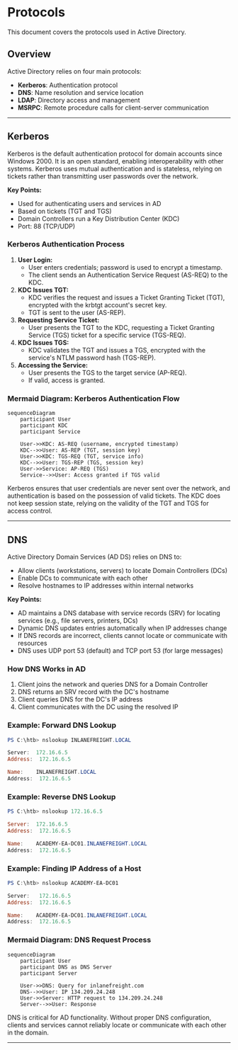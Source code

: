 # Protocols

This document covers the protocols used in Active Directory. 

## Overview

Active Directory relies on four main protocols:
- **Kerberos**: Authentication protocol
- **DNS**: Name resolution and service location
- **LDAP**: Directory access and management
- **MSRPC**: Remote procedure calls for client-server communication

---

## Kerberos

Kerberos is the default authentication protocol for domain accounts since Windows 2000. It is an open standard, enabling interoperability with other systems. Kerberos uses mutual authentication and is stateless, relying on tickets rather than transmitting user passwords over the network.

**Key Points:**
- Used for authenticating users and services in AD
- Based on tickets (TGT and TGS)
- Domain Controllers run a Key Distribution Center (KDC)
- Port: 88 (TCP/UDP)

### Kerberos Authentication Process
1. **User Login:**
   - User enters credentials; password is used to encrypt a timestamp.
   - The client sends an Authentication Service Request (AS-REQ) to the KDC.
2. **KDC Issues TGT:**
   - KDC verifies the request and issues a Ticket Granting Ticket (TGT), encrypted with the krbtgt account's secret key.
   - TGT is sent to the user (AS-REP).
3. **Requesting Service Ticket:**
   - User presents the TGT to the KDC, requesting a Ticket Granting Service (TGS) ticket for a specific service (TGS-REQ).
4. **KDC Issues TGS:**
   - KDC validates the TGT and issues a TGS, encrypted with the service's NTLM password hash (TGS-REP).
5. **Accessing the Service:**
   - User presents the TGS to the target service (AP-REQ).
   - If valid, access is granted.

### Mermaid Diagram: Kerberos Authentication Flow
```mermaid
sequenceDiagram
    participant User
    participant KDC
    participant Service

    User->>KDC: AS-REQ (username, encrypted timestamp)
    KDC-->>User: AS-REP (TGT, session key)
    User->>KDC: TGS-REQ (TGT, service info)
    KDC-->>User: TGS-REP (TGS, session key)
    User->>Service: AP-REQ (TGS)
    Service-->>User: Access granted if TGS valid
```

Kerberos ensures that user credentials are never sent over the network, and authentication is based on the possession of valid tickets. The KDC does not keep session state, relying on the validity of the TGT and TGS for access control.

--- 

## DNS

Active Directory Domain Services (AD DS) relies on DNS to:
- Allow clients (workstations, servers) to locate Domain Controllers (DCs)
- Enable DCs to communicate with each other
- Resolve hostnames to IP addresses within internal networks

**Key Points:**
- AD maintains a DNS database with service records (SRV) for locating services (e.g., file servers, printers, DCs)
- Dynamic DNS updates entries automatically when IP addresses change
- If DNS records are incorrect, clients cannot locate or communicate with resources
- DNS uses UDP port 53 (default) and TCP port 53 (for large messages)

### How DNS Works in AD
1. Client joins the network and queries DNS for a Domain Controller
2. DNS returns an SRV record with the DC's hostname
3. Client queries DNS for the DC's IP address
4. Client communicates with the DC using the resolved IP

### Example: Forward DNS Lookup
```powershell
PS C:\htb> nslookup INLANEFREIGHT.LOCAL

Server:  172.16.6.5
Address:  172.16.6.5

Name:    INLANEFREIGHT.LOCAL
Address:  172.16.6.5
```

### Example: Reverse DNS Lookup
```powershell
PS C:\htb> nslookup 172.16.6.5

Server:  172.16.6.5
Address:  172.16.6.5

Name:    ACADEMY-EA-DC01.INLANEFREIGHT.LOCAL
Address:  172.16.6.5
```

### Example: Finding IP Address of a Host
```powershell
PS C:\htb> nslookup ACADEMY-EA-DC01

Server:   172.16.6.5
Address:  172.16.6.5

Name:    ACADEMY-EA-DC01.INLANEFREIGHT.LOCAL
Address:  172.16.6.5
```

### Mermaid Diagram: DNS Request Process
```mermaid
sequenceDiagram
    participant User
    participant DNS as DNS Server
    participant Server

    User->>DNS: Query for inlanefreight.com
    DNS-->>User: IP 134.209.24.248
    User->>Server: HTTP request to 134.209.24.248
    Server-->>User: Response
```

DNS is critical for AD functionality. Without proper DNS configuration, clients and services cannot reliably locate or communicate with each other in the domain.

--- 